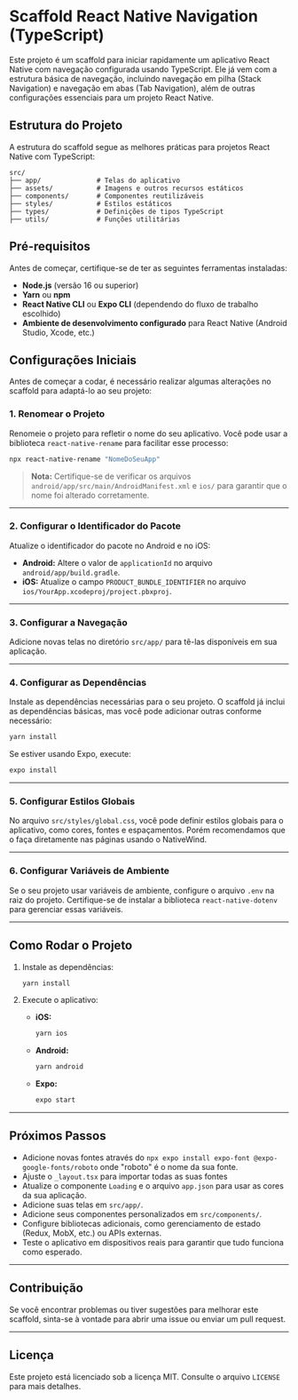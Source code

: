 # Scaffold React Native Navigation (TypeScript)

Este projeto é um scaffold para iniciar rapidamente um aplicativo React Native com navegação configurada usando TypeScript. Ele já vem com a estrutura básica de navegação, incluindo navegação em pilha (Stack Navigation) e navegação em abas (Tab Navigation), além de outras configurações essenciais para um projeto React Native.

## Estrutura do Projeto

A estrutura do scaffold segue as melhores práticas para projetos React Native com TypeScript:

```plaintext
src/
├── app/              # Telas do aplicativo
├── assets/           # Imagens e outros recursos estáticos
├── components/       # Componentes reutilizáveis
├── styles/           # Estilos estáticos
├── types/            # Definições de tipos TypeScript
├── utils/            # Funções utilitárias
```

## Pré-requisitos

Antes de começar, certifique-se de ter as seguintes ferramentas instaladas:

- **Node.js** (versão 16 ou superior)
- **Yarn** ou **npm**
- **React Native CLI** ou **Expo CLI** (dependendo do fluxo de trabalho escolhido)
- **Ambiente de desenvolvimento configurado** para React Native (Android Studio, Xcode, etc.)

## Configurações Iniciais

Antes de começar a codar, é necessário realizar algumas alterações no scaffold para adaptá-lo ao seu projeto:

### 1. **Renomear o Projeto**

Renomeie o projeto para refletir o nome do seu aplicativo. Você pode usar a biblioteca `react-native-rename` para facilitar esse processo:

```bash
npx react-native-rename "NomeDoSeuApp"
```

> **Nota:** Certifique-se de verificar os arquivos `android/app/src/main/AndroidManifest.xml` e `ios/` para garantir que o nome foi alterado corretamente.

---

### 2. **Configurar o Identificador do Pacote**

Atualize o identificador do pacote no Android e no iOS:

- **Android:** Altere o valor de `applicationId` no arquivo `android/app/build.gradle`.
- **iOS:** Atualize o campo `PRODUCT_BUNDLE_IDENTIFIER` no arquivo `ios/YourApp.xcodeproj/project.pbxproj`.

---

### 3. **Configurar a Navegação**

Adicione novas telas no diretório `src/app/` para tê-las disponíveis em sua aplicação.

---

### 4. **Configurar as Dependências**

Instale as dependências necessárias para o seu projeto. O scaffold já inclui as dependências básicas, mas você pode adicionar outras conforme necessário:

```bash
yarn install
```

Se estiver usando Expo, execute:

```bash
expo install
```

---

### 5. **Configurar Estilos Globais**

No arquivo `src/styles/global.css`, você pode definir estilos globais para o aplicativo, como cores, fontes e espaçamentos. Porém recomendamos que o faça diretamente nas páginas usando o NativeWind.

---

### 6. **Configurar Variáveis de Ambiente**

Se o seu projeto usar variáveis de ambiente, configure o arquivo `.env` na raiz do projeto. Certifique-se de instalar a biblioteca `react-native-dotenv` para gerenciar essas variáveis.

---

## Como Rodar o Projeto

1. Instale as dependências:

   ```bash
   yarn install
   ```

2. Execute o aplicativo:

   - **iOS:**

     ```bash
     yarn ios
     ```

   - **Android:**

     ```bash
     yarn android
     ```

   - **Expo:**

     ```bash
     expo start
     ```

---

## Próximos Passos

- Adicione novas fontes através do `npx expo install expo-font @expo-google-fonts/roboto` onde "roboto" é o nome da sua fonte.
- Ajuste o `_layout.tsx` para importar todas as suas fontes
- Atualize o componente `Loading` e o arquivo `app.json` para usar as cores da sua aplicação.
- Adicione suas telas em `src/app/`.
- Adicione seus componentes personalizados em `src/components/`.
- Configure bibliotecas adicionais, como gerenciamento de estado (Redux, MobX, etc.) ou APIs externas.
- Teste o aplicativo em dispositivos reais para garantir que tudo funciona como esperado.

---

## Contribuição

Se você encontrar problemas ou tiver sugestões para melhorar este scaffold, sinta-se à vontade para abrir uma issue ou enviar um pull request.

---

## Licença

Este projeto está licenciado sob a licença MIT. Consulte o arquivo `LICENSE` para mais detalhes.
